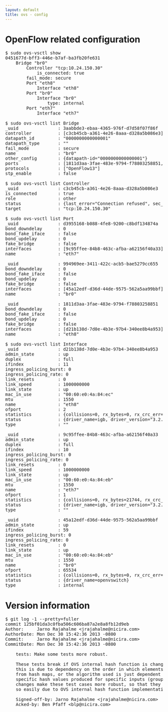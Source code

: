 ```yaml
---
layout: default
title: ovs - config
---
```


# OpenFlow related configuration
<pre>
$ sudo ovs-vsctl show
0451677d-bff3-446e-b7af-ba3fb20fe631
    Bridge "br0"
        Controller "tcp:10.24.150.30"
            is_connected: true
        fail_mode: secure
        Port "eth8"
            Interface "eth8"
        Port "br0"
            Interface "br0"
                type: internal
        Port "eth7"
            Interface "eth7"

$ sudo ovs-vsctl list Bridge
_uuid               : 3aabbde3-ebaa-4365-976f-d7d58f07f86f
controller          : [c3cb45cb-a361-4e26-8aaa-d328a5b086e3]
datapath_id         : "0000000000000001"
datapath_type       : ""
fail_mode           : secure
name                : "br0"
other_config        : {datapath-id="0000000000000001"}
ports               : [1811d3aa-3fae-483e-9794-f78803258851, 994969ee-3411-422c-acb5-bae5279cc655, d3955168-b088-4fe8-9200-c8bdf134874a]
protocols           : ["OpenFlow13"]
stp_enable          : false

$ sudo ovs-vsctl list Controller
_uuid               : c3cb45cb-a361-4e26-8aaa-d328a5b086e3
is_connected        : true
role                : other
status              : {last_error="Connection refused", sec_since_connect="127", sec_since_disconnect="129", state=ACTIVE}
target              : "tcp:10.24.150.30"

$ sudo ovs-vsctl list Port
_uuid               : d3955168-b088-4fe8-9200-c8bdf134874a
bond_downdelay      : 0
bond_fake_iface     : false
bond_updelay        : 0
fake_bridge         : false
interfaces          : [9c95ffee-84b8-463c-afba-a62156f40a33]
name                : "eth7"

_uuid               : 994969ee-3411-422c-acb5-bae5279cc655
bond_downdelay      : 0
bond_fake_iface     : false
bond_updelay        : 0
fake_bridge         : false
interfaces          : [45a12edf-d36d-44de-9575-562a5aa99bbf]
name                : "br0"

_uuid               : 1811d3aa-3fae-483e-9794-f78803258851
bond_downdelay      : 0
bond_fake_iface     : false
bond_updelay        : 0
fake_bridge         : false
interfaces          : [d21b138d-7d0e-4b3e-97b4-340ee8b4a953]
name                : "eth8"

$ sudo ovs-vsctl list Interface
_uuid               : d21b138d-7d0e-4b3e-97b4-340ee8b4a953
admin_state         : up
duplex              : full
ifindex             : 11
ingress_policing_burst: 0
ingress_policing_rate: 0
link_resets         : 0
link_speed          : 1000000000
link_state          : up
mac_in_use          : "00:60:e0:4a:84:ec"
mtu                 : 1550
name                : "eth8"
ofport              : 2
statistics          : {collisions=0, rx_bytes=0, rx_crc_err=0, rx_dropped=0, rx_errors=0, rx_frame_err=0, rx_over_err=0, rx_packets=0, tx_bytes=11040, tx_dropped=0, tx_errors=0, tx_packets=119}
status              : {driver_name=igb, driver_version="3.2.10-k", firmware_version="3.10-0"}
type                : ""

_uuid               : 9c95ffee-84b8-463c-afba-a62156f40a33
admin_state         : up
duplex              : full
ifindex             : 10
ingress_policing_burst: 0
ingress_policing_rate: 0
link_resets         : 0
link_speed          : 1000000000
link_state          : up
mac_in_use          : "00:60:e0:4a:84:eb"
mtu                 : 1550
name                : "eth7"
ofport              : 1
statistics          : {collisions=0, rx_bytes=21744, rx_crc_err=0, rx_dropped=0, rx_errors=0, rx_frame_err=0, rx_over_err=0, rx_packets=228, tx_bytes=0, tx_dropped=0, tx_errors=0, tx_packets=0}
status              : {driver_name=igb, driver_version="3.2.10-k", firmware_version="3.10-0"}
type                : ""

_uuid               : 45a12edf-d36d-44de-9575-562a5aa99bbf
admin_state         : up
ifindex             : 59
ingress_policing_burst: 0
ingress_policing_rate: 0
link_resets         : 0
link_state          : up
mac_in_use          : "00:60:e0:4a:84:eb"
mtu                 : 1550
name                : "br0"
ofport              : 65534
statistics          : {collisions=0, rx_bytes=0, rx_crc_err=0, rx_dropped=0, rx_errors=0, rx_frame_err=0, rx_over_err=0, rx_packets=0, tx_bytes=0, tx_dropped=0, tx_errors=0, tx_packets=0}
status              : {driver_name=openvswitch}
type                : internal
</pre>

# Version information
<pre>
$ git log -1 --pretty=fuller
commit 125bf01da3c0fba506c606ba87a2e8a8fb12d9eb
Author:     Jarno Rajahalme &lt;jrajahalme@nicira.com&gt;
AuthorDate: Mon Dec 30 15:42:36 2013 -0800
Commit:     Jarno Rajahalme &lt;jrajahalme@nicira.com&gt;
CommitDate: Mon Dec 30 15:42:36 2013 -0800

    tests: Make some tests more robust.
    
    These tests break if OVS internal hash function is changed.  Some of
    this is due to dependency on the order in which elements are iterated
    from hash maps, or the algorithm used is just dependent on the
    specific hash values produced for specific inputs (groups).  These
    changes make these test cases more robust, so that they will not break
    so easily due to OVS internal hash function implementation changes.
    
    Signed-off-by: Jarno Rajahalme &lt;jrajahalme@nicira.com&gt;
    Acked-by: Ben Pfaff &lt;blp@nicira.com&gt;
</pre>
